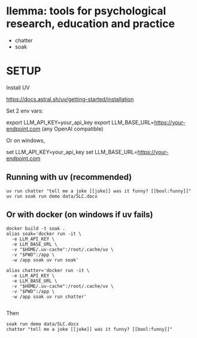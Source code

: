 
# llemma: tools for psychological research, education and practice

- chatter
- soak



# SETUP

Install UV

https://docs.astral.sh/uv/getting-started/installation


Set 2 env vars:

export LLM_API_KEY=your_api_key
export LLM_BASE_URL=https://your-endpoint.com (any OpenAI compatible)

Or on windows,

set LLM_API_KEY=your_api_key
set LLM_BASE_URL=https://your-endpoint.com


## Running with uv (recommended)


```
uv run chatter "tell me a joke [[joke]] was it funny? [[bool:funny]]"
uv run soak run demo data/5LC.docx
```

## Or with docker (on windows if uv fails)

```
docker build -t soak .
alias soak='docker run -it \
  -e LLM_API_KEY \
  -e LLM_BASE_URL \
  -v "$HOME/.uv-cache":/root/.cache/uv \
  -v "$PWD":/app \
  -w /app soak uv run soak'

alias chatter='docker run -it \
  -e LLM_API_KEY \
  -e LLM_BASE_URL \
  -v "$HOME/.uv-cache":/root/.cache/uv \
  -v "$PWD":/app \
  -w /app soak uv run chatter'


```

Then

```
soak run demo data/5LC.docx
chatter "tell me a joke [[joke]] was it funny? [[bool:funny]]"
```